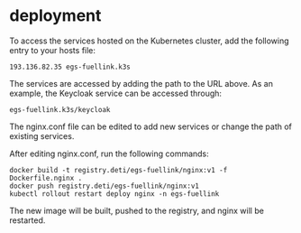 # deployment

To access the services hosted on the Kubernetes cluster, add the following entry to your hosts file:

```193.136.82.35 egs-fuellink.k3s```

The services are accessed by adding the path to the URL above. As an example, the Keycloak service can be accessed through:

```egs-fuellink.k3s/keycloak```

The nginx.conf file can be edited to add new services or change the path of existing services.

After editing nginx.conf, run the following commands:

```
docker build -t registry.deti/egs-fuellink/nginx:v1 -f Dockerfile.nginx .
docker push registry.deti/egs-fuellink/nginx:v1
kubectl rollout restart deploy nginx -n egs-fuellink
```

The new image will be built, pushed to the registry, and nginx will be restarted.